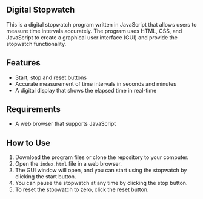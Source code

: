 ## Digital Stopwatch


<!-- Live demo -->


This is a digital stopwatch program written in JavaScript that allows users to measure time intervals accurately. The program uses HTML, CSS, and JavaScript to create a graphical user interface (GUI) and provide the stopwatch functionality.

## Features

- Start, stop and reset buttons
- Accurate measurement of time intervals in seconds and minutes
- A digital display that shows the elapsed time in real-time

## Requirements

- A web browser that supports JavaScript

## How to Use

1. Download the program files or clone the repository to your computer.
2. Open the `index.html` file in a web browser.
3. The GUI window will open, and you can start using the stopwatch by clicking the start button. 
4. You can pause the stopwatch at any time by clicking the stop button. 
5. To reset the stopwatch to zero, click the reset button.


